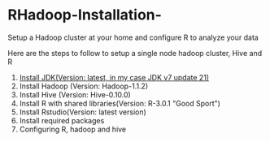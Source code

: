 RHadoop-Installation-
=====================

Setup a Hadoop cluster at your home and configure R to analyze your data

Here are the steps to follow to setup a single node hadoop cluster, Hive and R

1.	<a href="RHadoop-Installation-/Javainstall.md">Install JDK(Version: latest, in my case JDK v7 update 21)</a>
2.	Install Hadoop (Version: Hadoop-1.1.2)
3.	Install Hive (Version: Hive-0.10.0)
4.	Install R with shared libraries(Version: R-3.0.1 "Good Sport")
5.	Install Rstudio(Version: latest version)
6.	Install required packages
7.	Configuring R, hadoop and hive



